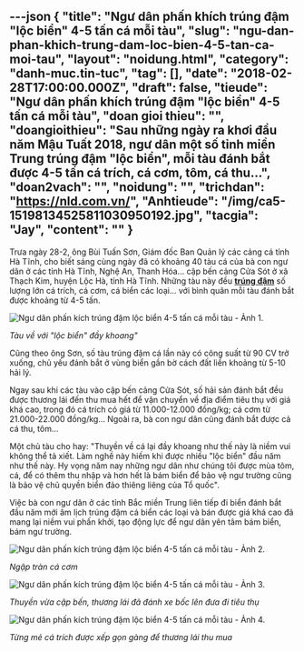 ---json
{
    "title": "Ngư dân phấn khích trúng đậm \"lộc biển\" 4-5 tấn cá mỗi tàu",
    "slug": "ngu-dan-phan-khich-trung-dam-loc-bien-4-5-tan-ca-moi-tau",
    "layout": "noidung.html",
    "category": "danh-muc.tin-tuc",
    "tag": [],
    "date": "2018-02-28T17:00:00.000Z",
    "draft": false,
    "tieude": "Ngư dân phấn khích trúng đậm \"lộc biển\" 4-5 tấn cá mỗi tàu",
    "doan gioi thieu": "",
    "doangioithieu": "Sau những ngày ra khơi đầu năm Mậu Tuất 2018, ngư dân một số tỉnh miền Trung trúng đậm \"lộc biển\", mỗi tàu đánh bắt được 4-5 tấn cá trích, cá cơm, tôm, cá thu…",
    "doan2vach": "",
    "noidung": "",
    "trichdan": "https://nld.com.vn/",
    "Anhtieude": "/img/ca5-15198134525811030950192.jpg",
    "tacgia": "Jay",
    "__content__": ""
}
---
<p><span style="font-size:14px">Trưa ng&agrave;y 28-2, &ocirc;ng B&ugrave;i Tuấn Sơn, Gi&aacute;m đốc Ban Quản l&yacute; c&aacute;c cảng c&aacute; tỉnh H&agrave; Tĩnh, cho biết s&aacute;ng c&ugrave;ng ng&agrave;y đ&atilde; c&oacute; khoảng 40 t&agrave;u c&aacute; của b&agrave; con ngư d&acirc;n ở c&aacute;c tỉnh H&agrave; Tĩnh, Nghệ An, Thanh H&oacute;a... cập bến cảng Cửa S&oacute;t ở x&atilde; Thạch Kim, huyện Lộc H&agrave;, tỉnh H&agrave; Tĩnh. Những t&agrave;u n&agrave;y đều&nbsp;<strong><a href="https://nld.com.vn/trung-dam.html" target="_blank" title="trúng đậm">tr&uacute;ng đậm</a></strong>&nbsp;số lượng lớn c&aacute; tr&iacute;ch, c&aacute; cơm, c&aacute; biển c&aacute;c loại... với b&igrave;nh qu&acirc;n mỗi t&agrave;u đ&aacute;nh bắt được khoảng từ 4-5 tấn.</span></p>

<p><span style="font-size:14px"><img alt="Ngư dân phấn kích trúng đậm lộc biển 4-5 tấn cá mỗi tàu - Ảnh 1." id="img_5b474640-1c71-11e8-930e-4934cb04d8d2" src="https://nld.mediacdn.vn/thumb_w/540/2018/2/28/ca1-1519813380867923703574.jpg" title="Ngư dân phấn kích trúng đậm lộc biển 4-5 tấn cá mỗi tàu - Ảnh 1." /></span></p>

<p><em><span style="font-size:14px">T&agrave;u về với &quot;lộc biển&quot; đầy khoang&quot;</span></em></p>

<p><span style="font-size:14px">Cũng theo &ocirc;ng Sơn, số t&agrave;u tr&uacute;ng đậm c&aacute; lần n&agrave;y c&oacute; c&ocirc;ng suất từ 90 CV trở xuống, chủ yếu đ&aacute;nh bắt ở v&ugrave;ng biển gần bờ c&aacute;ch đất liền khoảng từ 5-10 hải l&yacute;.</span></p>

<p><span style="font-size:14px">Ngay sau khi c&aacute;c t&agrave;u v&agrave;o cập bến cảng Cửa S&oacute;t, số hải sản đ&aacute;nh bắt đều được thương l&aacute;i đến thu mua hết để vận chuyển về địa điểm ti&ecirc;u thụ với gi&aacute; kh&aacute; cao, trong đ&oacute; c&aacute; tr&iacute;ch c&oacute; gi&aacute; từ 11.000-12.000 đồng/kg; c&aacute; cơm từ 21.000-22.000 đồng/kg&hellip; Ngo&agrave;i ra, b&agrave; con ngư d&acirc;n cũng đ&aacute;nh bắt được cả c&aacute; thu, t&ocirc;m...</span></p>

<p><span style="font-size:14px">Một chủ t&agrave;u cho hay: &quot;Thuyền về c&aacute; lại đầy khoang như thế n&agrave;y l&agrave; niềm vui kh&ocirc;ng thể tả xiết. L&agrave;m nghề n&agrave;y hiếm khi được nhiều &quot;lộc biển&quot; đầu năm như thế n&agrave;y. Hy vọng năm nay những ngư d&acirc;n như ch&uacute;ng t&ocirc;i được m&ugrave;a t&ocirc;m, c&aacute;, để c&oacute; th&ecirc;m thu nhập v&agrave; hơn hết l&agrave; b&aacute;m biển để bảo vệ ngư trường cũng l&agrave; bảo vệ chủ quyền biển đảo thi&ecirc;ng li&ecirc;ng của Tổ quốc&quot;.</span></p>

<p><span style="font-size:14px">Việc b&agrave; con ngư d&acirc;n ở c&aacute;c tỉnh Bắc miền Trung li&ecirc;n tiếp đi biển đ&aacute;nh bắt đầu năm mới &acirc;m lịch tr&uacute;ng đậm c&aacute; biển c&aacute;c loại v&agrave; b&aacute;n được gi&aacute; kh&aacute; cao đ&atilde; mang lại niềm vui phấn khởi, tạo động lực để ngư d&acirc;n y&ecirc;n t&acirc;m b&aacute;m biển, b&aacute;m ngư trường.</span></p>

<p><span style="font-size:14px"><img alt="Ngư dân phấn kích trúng đậm lộc biển 4-5 tấn cá mỗi tàu - Ảnh 2." id="img_863320e0-1c71-11e8-9190-7b8d4306e422" src="https://nld.mediacdn.vn/thumb_w/540/2018/2/28/ca2-15198134525692034058319.jpg" title="Ngư dân phấn kích trúng đậm lộc biển 4-5 tấn cá mỗi tàu - Ảnh 2." /></span></p>

<p><em><span style="font-size:14px">Ngập tr&agrave;n c&aacute; cơm</span></em></p>

<p><span style="font-size:14px"><img alt="Ngư dân phấn kích trúng đậm lộc biển 4-5 tấn cá mỗi tàu - Ảnh 3." id="img_864a5260-1c71-11e8-a72e-5f722d7dcba2" src="https://nld.mediacdn.vn/thumb_w/540/2018/2/28/ca3-15198134525752057942191.jpg" title="Ngư dân phấn kích trúng đậm lộc biển 4-5 tấn cá mỗi tàu - Ảnh 3." /></span></p>

<p><em><span style="font-size:14px">Thuyền vừa cập bến, thương l&aacute;i đ&atilde; đ&aacute;nh xe bốc l&ecirc;n đưa đi ti&ecirc;u thụ</span></em></p>

<p><span style="font-size:14px"><img alt="Ngư dân phấn kích trúng đậm lộc biển 4-5 tấn cá mỗi tàu - Ảnh 4." id="img_865b1b40-1c71-11e8-9190-7b8d4306e422" src="https://nld.mediacdn.vn/thumb_w/540/2018/2/28/ca4-15198134525791042067961.jpg" title="Ngư dân phấn kích trúng đậm lộc biển 4-5 tấn cá mỗi tàu - Ảnh 4." /></span></p>

<p><em><span style="font-size:14px">Từng mẻ c&aacute; tr&iacute;ch được xếp gọn g&agrave;ng để thương l&aacute;i thu mua</span></em></p>
